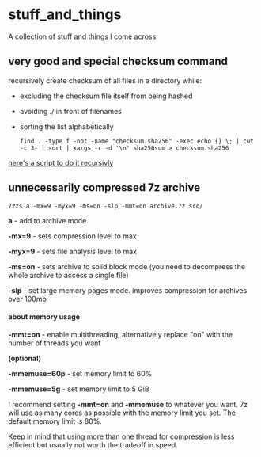 
# stuff_and_things

A collection of stuff and things I come across:


## very good and special checksum command

recursively create checksum of all files in a directory while:

- excluding the checksum file itself from being hashed
- avoiding ./ in front of filenames
- sorting the list alphabetically


      find . -type f -not -name "checksum.sha256" -exec echo {} \; | cut -c 3- | sort | xargs -r -d '\n' sha256sum > checksum.sha256

[here's a script to do it recursivly](checksum_in_dirs.sh)


## unnecessarily compressed 7z archive

    7zzs a -mx=9 -myx=9 -ms=on -slp -mmt=on archive.7z src/

**a** - add to archive mode

**-mx=9** - sets compression level to max

**-myx=9** - sets file analysis level to max

**-ms=on** - sets archive to solid block mode (you need to decompress the whole archive to access a single file)

**-slp** - set large memory pages mode. improves compression for archives over 100mb


#### about memory usage
**-mmt=on** - enable multithreading, alternatively replace "on" with the number of threads you want

**(optional)** 

**-mmemuse=60p** - set memory limit to 60%

**-mmemuse=5g** - set memory limit to 5 GiB


I recommend setting **-mmt=on** and **-mmemuse** to whatever you want. 7z will use as many cores as possible with the memory limit you set. The default memory limit is 80%.

Keep in mind that using more than one thread for compression is less efficient but usually not worth the tradeoff in speed.
